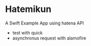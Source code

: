 # Hatemikun

A Swift Example App using hatena API

* test with quick
* asynchronus request with alamofire

